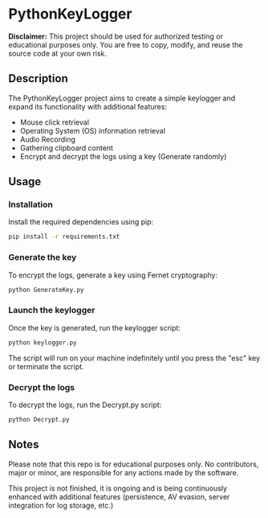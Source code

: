 # PythonKeyLogger

**Disclaimer:** This project should be used for authorized testing or educational purposes only. You are free to copy, modify, and reuse the source code at your own risk.


## Description 

The PythonKeyLogger project aims to create a simple keylogger and expand its functionality with additional features:

- Mouse click retrieval
- Operating System (OS) information retrieval
- Audio Recording
- Gathering clipboard content
- Encrypt and decrypt the logs using a key (Generate randomly)

## Usage

### Installation
Install the required dependencies using pip:
```bash
pip install -r requirements.txt
```
### Generate the key 
To encrypt the logs, generate a key using Fernet cryptography:

```bash
python GenerateKey.py
```

### Launch the keylogger

Once the key is generated, run the keylogger script:

```bash
python keylogger.py
```

The script will run on your machine indefinitely until you press the "esc" key or terminate the script.

### Decrypt the logs

To decrypt the logs, run the Decrypt.py script:

```bash
python Decrypt.py
```

## Notes

Please note that this repo is for educational purposes only. No contributors, major or minor, are responsible for any actions made by the software.

This project is not finished, it is ongoing and is being continuously enhanced with additional features (persistence, AV evasion, server integration for log storage, etc.)